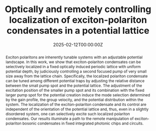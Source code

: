 ---
title: "Optically and remotely controlling localization of exciton-polariton condensates in a potential lattice"
authors:
    - Qiang Ai
    - Jan Wingenbach
    - Xinmiao Yang
    - Jing Wei
    - Zaharias Hatzopoulos
    - Pavlos G. Savvidis
    - Stefan Schumacher
    - Xuekai Ma
    - Tingge Gao
author_notes:
#- "Equal contribution"
#- "Equal contribution"
date: "2025-02-12T00:00:00Z"
doi: "10.1103/PhysRevApplied.23.024029"

# Schedule page publish date (NOT publication's date).
publishDate: "2025-02-12T12:00Z"

# Publication type.
# Accepts a single type but formatted as a YAML list (for Hugo requirements).
# Enter a publication type from the CSL standard.
publication_types: ["article-journal"]

# Publication name and optional abbreviated publication name.
publication: "Phys. Rev. Applied **23**, 024029 (2025)"
publication_short: ""

abstract: Exciton polaritons are inherently tunable systems with an adjustable potential landscape. In this work, we show that exciton-polariton condensates can be selectively localized in a fixed optically induced periodic lattice with uniform potential depth, by judiciously controlling a second focused pump of very small size away from the lattice chain. Specifically, the localized polariton condensate can be tuned among different potential traps by adjusting the relative distance between the small pump spot and the potential lattice. The adjustment of the excitation position of the smaller pump spot and its combination with the fixed larger pump spot for the potential creation induce the mode selection determined by the gain profile, the group velocity, and the potential distribution within the system. The localization of the exciton-polariton condensate and its control are independent of the orientation of the potential lattice and, thus, even in a slightly disordered system, one can selectively excite such localized polariton condensates. Our results illuminate a path to the remote manipulation of exciton-polariton bosonic condensates in fixed integrated photonic chips and circuits.

# Summary. An optional shortened abstract.
#summary: Lorem ipsum dolor sit amet, consectetur adipiscing elit. Duis posuere tellus ac convallis placerat. Proin tincidunt magna sed ex sollicitudin condimentum.

tags:
- Source Themes
featured: false

# links:
# - name: ""
#   url: ""
#url_pdf: 
#url_code: ''
#url_dataset: ''
#url_poster: ''
#url_project: ''
#url_slides: ''
#url_source: ''
#url_video: ''

# Featured image
# To use, add an image named `featured.jpg/png` to your page's folder. 
#image:
#  caption: 'Image credit: [**Unsplash**](https://unsplash.com/photos/jdD8gXaTZsc)'
#  focal_point: ""
#  preview_only: false

# Associated Projects (optional).
#   Associate this publication with one or more of your projects.
#   Simply enter your project's folder or file name without extension.
#   E.g. `internal-project` references `content/project/internal-project/index.md`.
#   Otherwise, set `projects: []`.
#projects: []

# Slides (optional).
#   Associate this publication with Markdown slides.
#   Simply enter your slide deck's filename without extension.
#   E.g. `slides: "example"` references `content/slides/example/index.md`.
#   Otherwise, set `slides: ""`.
#slides: example
---